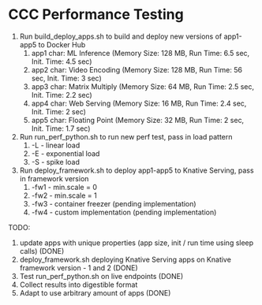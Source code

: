 # CCC Performance Testing

1. Run build_deploy_apps.sh to build and deploy new versions of app1-app5 to Docker Hub
   1. app1 char: ML Inference (Memory Size: 128 MB, Run Time: 6.5 sec, Init. Time: 4.5 sec)
   2. app2 char: Video Encoding (Memory Size: 128 MB, Run Time: 56 sec, Init. Time: 3 sec)
   3. app3 char: Matrix Multiply (Memory Size: 64 MB, Run Time: 2.5 sec, Init. Time: 2.2 sec)
   4. app4 char: Web Serving (Memory Size: 16 MB, Run Time: 2.4 sec, Init. Time: 2 sec)
   5. app5 char: Floating Point (Memory Size: 32 MB, Run Time: 2 sec, Init. Time: 1.7 sec)
2. Run run_perf_python.sh to run new perf test, pass in load pattern
   1. -L - linear load 
   2. -E - exponential load
   3. -S - spike load
3. Run deploy_framework.sh to deploy app1-app5 to Knative Serving, pass in framework version
   1. -fw1 - min.scale = 0
   2. -fw2 - min.scale = 1
   3. -fw3 - container freezer (pending implementation)
   4. -fw4 - custom implementation (pending implementation)

TODO:
1. update apps with unique properties (app size, init / run time using sleep calls) (DONE)
2. deploy_framework.sh deploying Knative Serving apps on Knative framework version - 1 and 2 (DONE)
3. Test run_perf_python.sh on live endpoints (DONE)
4. Collect results into digestible format
5. Adapt to use arbitrary amount of apps (DONE)
